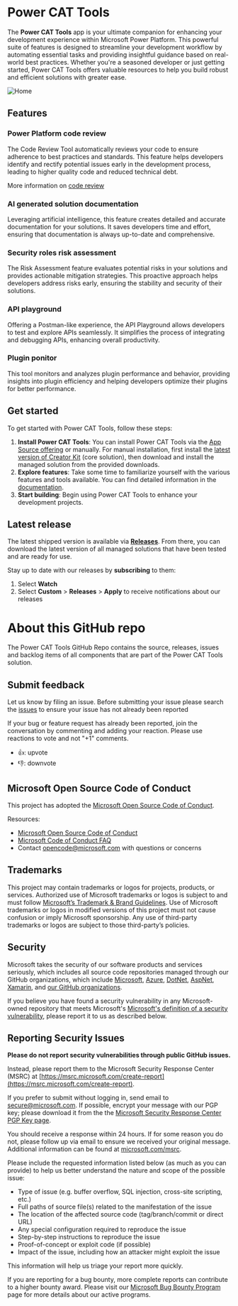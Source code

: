 # Power CAT Tools

The **Power CAT Tools** app is your ultimate companion for enhancing your development experience within Microsoft Power Platform. This powerful suite of features is designed to streamline your development workflow by automating essential tasks and providing insightful guidance based on real-world best practices. Whether you're a seasoned developer or just getting started, Power CAT Tools offers valuable resources to help you build robust and efficient solutions with greater ease.

![Home](https://github.com/user-attachments/assets/55eeb901-60d4-454d-85d5-660e504be61c)

## Features

### Power Platform code review
The Code Review Tool automatically reviews your code to ensure adherence to best practices and standards. This feature helps developers identify and rectify potential issues early in the development process, leading to higher quality code and reduced technical debt.

More information on [code review](.CODE_REVIEW.md)

### AI generated solution documentation
Leveraging artificial intelligence, this feature creates detailed and accurate documentation for your solutions. It saves developers time and effort, ensuring that documentation is always up-to-date and comprehensive.

### Security roles risk assessment
The Risk Assessment feature evaluates potential risks in your solutions and provides actionable mitigation strategies. This proactive approach helps developers address risks early, ensuring the stability and security of their solutions.

### API playground
Offering a Postman-like experience, the API Playground allows developers to test and explore APIs seamlessly. It simplifies the process of integrating and debugging APIs, enhancing overall productivity.

### Plugin ponitor
This tool monitors and analyzes plugin performance and behavior, providing insights into plugin efficiency and helping developers optimize their plugins for better performance. 

## Get started

To get started with Power CAT Tools, follow these steps:

1. **Install Power CAT Tools**: You can install Power CAT Tools via the [App Source offering](https://aka.ms/cattools/appsource) or manually. For manual installation, first install the [latest version of Creator Kit](https://github.com/microsoft/powercat-creator-kit/releases/latest) (core solution), then download and install the managed solution from the provided downloads.
2. **Explore features**: Take some time to familiarize yourself with the various features and tools available. You can find detailed information in the [documentation]().
3. **Start building**: Begin using Power CAT Tools to enhance your development projects.

## Latest release

The latest shipped version is available via **[Releases](https://github.com/microsoft/Power-CAT-Tools/releases)**. From there, you can download the latest version of all managed solutions that have been tested and are ready for use. 

Stay up to date with our releases by **subscribing** to them: 
1. Select **Watch**
2. Select **Custom** > **Releases** > **Apply** to receive notifications about our releases

# About this GitHub repo

The Power CAT Tools GitHub Repo contains the source, releases, issues and backlog items of all components that are part of the Power CAT Tools solution.

## Submit feedback

Let us know by filing an issue. 
Before submitting your issue please search the [issues](https://github.com/microsoft/Power-CAT-Tools/issues) to ensure your issue has not already been reported

If your bug or feature request has already been reported, join the conversation by commenting and adding your reaction. Please use reactions to vote and not "+1" comments.
- 👍: upvote
- 👎: downvote

## Microsoft Open Source Code of Conduct

This project has adopted the [Microsoft Open Source Code of Conduct](https://opensource.microsoft.com/codeofconduct/).

Resources:

- [Microsoft Open Source Code of Conduct](https://opensource.microsoft.com/codeofconduct/)
- [Microsoft Code of Conduct FAQ](https://opensource.microsoft.com/codeofconduct/faq/)
- Contact [opencode@microsoft.com](mailto:opencode@microsoft.com) with questions or concerns

## Trademarks 

This project may contain trademarks or logos for projects, products, or services. Authorized use of Microsoft trademarks or logos is subject to and must follow [Microsoft’s Trademark & Brand Guidelines](https://www.microsoft.com/en-us/legal/intellectualproperty/trademarks/usage/general). Use of Microsoft trademarks or logos in modified versions of this project must not cause confusion or imply Microsoft sponsorship. Any use of third-party trademarks or logos are subject to those third-party’s policies.

## Security

Microsoft takes the security of our software products and services seriously, which includes all source code repositories managed through our GitHub organizations, which include [Microsoft](https://github.com/Microsoft), [Azure](https://github.com/Azure), [DotNet](https://github.com/dotnet), [AspNet](https://github.com/aspnet), [Xamarin](https://github.com/xamarin), and [our GitHub organizations](https://opensource.microsoft.com/).

If you believe you have found a security vulnerability in any Microsoft-owned repository that meets Microsoft's [Microsoft's definition of a security vulnerability](https://docs.microsoft.com/en-us/previous-versions/tn-archive/cc751383(v=technet.10)), please report it to us as described below.

## Reporting Security Issues

**Please do not report security vulnerabilities through public GitHub issues.**

Instead, please report them to the Microsoft Security Response Center (MSRC) at [https://msrc.microsoft.com/create-report](https://msrc.microsoft.com/create-report).

If you prefer to submit without logging in, send email to [secure@microsoft.com](mailto:secure@microsoft.com).  If possible, encrypt your message with our PGP key; please download it from the the [Microsoft Security Response Center PGP Key page](https://www.microsoft.com/en-us/msrc/pgp-key-msrc).

You should receive a response within 24 hours. If for some reason you do not, please follow up via email to ensure we received your original message. Additional information can be found at [microsoft.com/msrc](https://www.microsoft.com/msrc).

Please include the requested information listed below (as much as you can provide) to help us better understand the nature and scope of the possible issue:

  * Type of issue (e.g. buffer overflow, SQL injection, cross-site scripting, etc.)
  * Full paths of source file(s) related to the manifestation of the issue
  * The location of the affected source code (tag/branch/commit or direct URL)
  * Any special configuration required to reproduce the issue
  * Step-by-step instructions to reproduce the issue
  * Proof-of-concept or exploit code (if possible)
  * Impact of the issue, including how an attacker might exploit the issue

This information will help us triage your report more quickly.

If you are reporting for a bug bounty, more complete reports can contribute to a higher bounty award. Please visit our [Microsoft Bug Bounty Program](https://microsoft.com/msrc/bounty) page for more details about our active programs.

